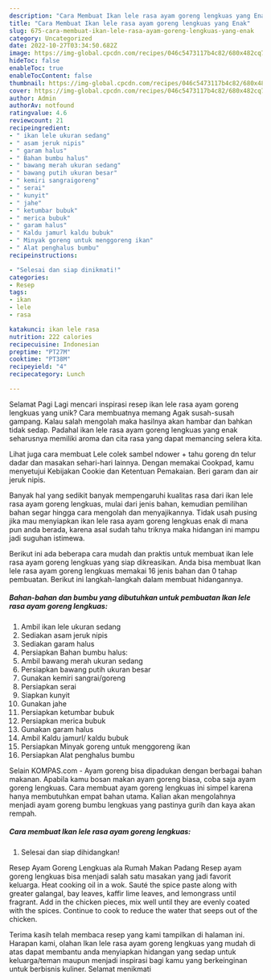 ```yaml
---
description: "Cara Membuat Ikan lele rasa ayam goreng lengkuas yang Enak"
title: "Cara Membuat Ikan lele rasa ayam goreng lengkuas yang Enak"
slug: 675-cara-membuat-ikan-lele-rasa-ayam-goreng-lengkuas-yang-enak
category: Uncategorized
date: 2022-10-27T03:34:50.682Z
image: https://img-global.cpcdn.com/recipes/046c5473117b4c82/680x482cq70/ikan-lele-rasa-ayam-goreng-lengkuas-foto-resep-utama.jpg
hideToc: false
enableToc: true
enableTocContent: false
thumbnail: https://img-global.cpcdn.com/recipes/046c5473117b4c82/680x482cq70/ikan-lele-rasa-ayam-goreng-lengkuas-foto-resep-utama.jpg
cover: https://img-global.cpcdn.com/recipes/046c5473117b4c82/680x482cq70/ikan-lele-rasa-ayam-goreng-lengkuas-foto-resep-utama.jpg
author: Admin
authorAv: notfound
ratingvalue: 4.6
reviewcount: 21
recipeingredient:
- " ikan lele ukuran sedang"
- " asam jeruk nipis"
- " garam halus"
- " Bahan bumbu halus"
- " bawang merah ukuran sedang"
- " bawang putih ukuran besar"
- " kemiri sangraigoreng"
- " serai"
- " kunyit"
- " jahe"
- " ketumbar bubuk"
- " merica bubuk"
- " garam halus"
- " Kaldu jamurl kaldu bubuk"
- " Minyak goreng untuk menggoreng ikan"
- " Alat penghalus bumbu"
recipeinstructions:

- "Selesai dan siap dinikmati!"
categories:
- Resep
tags:
- ikan
- lele
- rasa

katakunci: ikan lele rasa 
nutrition: 222 calories
recipecuisine: Indonesian
preptime: "PT27M"
cooktime: "PT38M"
recipeyield: "4"
recipecategory: Lunch

---
```



Selamat Pagi Lagi mencari inspirasi resep ikan lele rasa ayam goreng lengkuas yang unik? Cara membuatnya memang Agak susah-susah gampang. Kalau salah mengolah maka hasilnya akan hambar dan bahkan tidak sedap. Padahal ikan lele rasa ayam goreng lengkuas yang enak seharusnya memiliki aroma dan cita rasa yang dapat memancing selera kita.


Lihat juga cara membuat Lele colek sambel ndower + tahu goreng dn telur dadar dan masakan sehari-hari lainnya. Dengan memakai Cookpad, kamu menyetujui Kebijakan Cookie dan Ketentuan Pemakaian. Beri garam dan air jeruk nipis.

Banyak hal yang sedikit banyak mempengaruhi kualitas rasa dari ikan lele rasa ayam goreng lengkuas, mulai dari jenis bahan, kemudian pemilihan bahan segar hingga cara mengolah dan menyajikannya. Tidak usah pusing jika mau menyiapkan ikan lele rasa ayam goreng lengkuas enak di mana pun anda berada, karena asal sudah tahu triknya maka hidangan ini mampu jadi suguhan istimewa.


Berikut ini ada beberapa cara mudah dan praktis untuk membuat ikan lele rasa ayam goreng lengkuas yang siap dikreasikan. Anda bisa membuat Ikan lele rasa ayam goreng lengkuas memakai 16 jenis bahan dan 0 tahap pembuatan. Berikut ini langkah-langkah dalam membuat hidangannya.

<!--inarticleads1-->

##### Bahan-bahan dan bumbu yang dibutuhkan untuk pembuatan Ikan lele rasa ayam goreng lengkuas:

1. Ambil  ikan lele ukuran sedang
1. Sediakan  asam jeruk nipis
1. Sediakan  garam halus
1. Persiapkan  Bahan bumbu halus:
1. Ambil  bawang merah ukuran sedang
1. Persiapkan  bawang putih ukuran besar
1. Gunakan  kemiri sangrai/goreng
1. Persiapkan  serai
1. Siapkan  kunyit
1. Gunakan  jahe
1. Persiapkan  ketumbar bubuk
1. Persiapkan  merica bubuk
1. Gunakan  garam halus
1. Ambil  Kaldu jamurl/ kaldu bubuk
1. Persiapkan  Minyak goreng untuk menggoreng ikan
1. Persiapkan  Alat penghalus bumbu


Selain KOMPAS.com - Ayam goreng bisa dipadukan dengan berbagai bahan makanan. Apabila kamu bosan makan ayam goreng biasa, coba saja ayam goreng lengkuas. Cara membuat ayam goreng lengkuas ini simpel karena hanya membutuhkan empat bahan utama. Kalian akan mengolahnya menjadi ayam goreng bumbu lengkuas yang pastinya gurih dan kaya akan rempah. 

<!--inarticleads2-->

##### Cara membuat Ikan lele rasa ayam goreng lengkuas:


1. Selesai dan siap dihidangkan!

Resep Ayam Goreng Lengkuas ala Rumah Makan Padang Resep ayam goreng lengkuas bisa menjadi salah satu masakan yang jadi favorit keluarga. Heat cooking oil in a wok. Sauté the spice paste along with greater galangal, bay leaves, kaffir lime leaves, and lemongrass until fragrant. Add in the chicken pieces, mix well until they are evenly coated with the spices. Continue to cook to reduce the water that seeps out of the chicken. 

Terima kasih telah membaca resep yang kami tampilkan di halaman ini. Harapan kami, olahan Ikan lele rasa ayam goreng lengkuas yang mudah di atas dapat membantu anda menyiapkan hidangan yang sedap untuk keluarga/teman maupun menjadi inspirasi bagi kamu yang berkeinginan untuk berbisnis kuliner. Selamat menikmati
